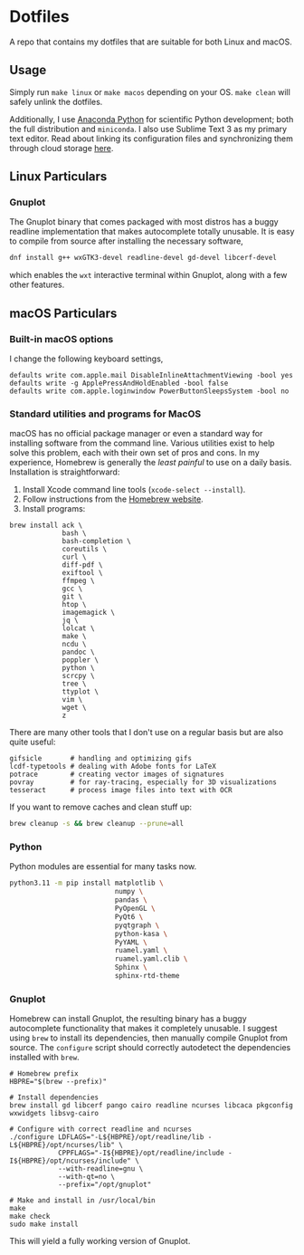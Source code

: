 # Dotfiles

A repo that contains my dotfiles that are suitable for both Linux and macOS.


## Usage

Simply run `make linux` or `make macos` depending on your OS. `make clean` will
safely unlink the dotfiles.

Additionally, I use [Anaconda Python](https://www.anaconda.org) for scientific
Python development; both the full distribution and `miniconda`. I also use
Sublime Text 3 as my primary text editor. Read about linking its configuration
files and synchronizing them through cloud storage
[here](https://packagecontrol.io/docs/syncing#dropbox-osx).


## Linux Particulars

### Gnuplot

The Gnuplot binary that comes packaged with most distros has a buggy readline
implementation that makes autocomplete totally unusable. It is easy to compile
from source after installing the necessary software,

```sh
dnf install g++ wxGTK3-devel readline-devel gd-devel libcerf-devel
```

which enables the `wxt` interactive terminal within Gnuplot, along with a few
other features.


## macOS Particulars


### Built-in macOS options

I change the following keyboard settings,

```
defaults write com.apple.mail DisableInlineAttachmentViewing -bool yes
defaults write -g ApplePressAndHoldEnabled -bool false
defaults write com.apple.loginwindow PowerButtonSleepsSystem -bool no
```


### Standard utilities and programs for MacOS

macOS has no official package manager or even a standard way for installing
software from the command line. Various utilities exist to help solve this
problem, each with their own set of pros and cons. In my experience, Homebrew
is generally the *least painful* to use on a daily basis. Installation is
straightforward:

1. Install Xcode command line tools (`xcode-select --install`).
2. Follow instructions from the [Homebrew website](https://brew.sh).
3. Install programs:

```
brew install ack \
             bash \
             bash-completion \
             coreutils \
             curl \
             diff-pdf \
             exiftool \
             ffmpeg \
             gcc \
             git \
             htop \
             imagemagick \
             jq \
             lolcat \
             make \
             ncdu \
             pandoc \
             poppler \
             python \
             scrcpy \
             tree \
             ttyplot \
             vim \
             wget \
             z
```

There are many other tools that I don't use on a regular basis but are also quite useful:

```
gifsicle       # handling and optimizing gifs
lcdf-typetools # dealing with Adobe fonts for LaTeX
potrace        # creating vector images of signatures
povray         # for ray-tracing, especially for 3D visualizations
tesseract      # process image files into text with OCR
```

If you want to remove caches and clean stuff up:

```sh
brew cleanup -s && brew cleanup --prune=all
```


### Python

Python modules are essential for many tasks now.

```sh
python3.11 -m pip install matplotlib \
                          numpy \
                          pandas \
                          PyOpenGL \
                          PyQt6 \
                          pyqtgraph \
                          python-kasa \
                          PyYAML \
                          ruamel.yaml \
                          ruamel.yaml.clib \
                          Sphinx \
                          sphinx-rtd-theme
```


### Gnuplot

Homebrew can install Gnuplot, the resulting binary has a buggy autocomplete
functionality that makes it completely unusable. I suggest using `brew` to
install its dependencies, then manually compile Gnuplot from source. The
`configure` script should correctly autodetect the dependencies installed with
`brew`.

```
# Homebrew prefix
HBPRE="$(brew --prefix)"

# Install dependencies
brew install gd libcerf pango cairo readline ncurses libcaca pkgconfig wxwidgets libsvg-cairo

# Configure with correct readline and ncurses
./configure LDFLAGS="-L${HBPRE}/opt/readline/lib -L${HBPRE}/opt/ncurses/lib" \
            CPPFLAGS="-I${HBPRE}/opt/readline/include -I${HBPRE}/opt/ncurses/include" \
            --with-readline=gnu \
            --with-qt=no \
            --prefix="/opt/gnuplot"

# Make and install in /usr/local/bin
make
make check
sudo make install
```

This will yield a fully working version of Gnuplot.
